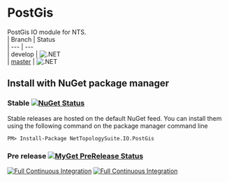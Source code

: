 # PostGis

PostGis IO module for NTS.   
| Branch | Status   
| --- | ---   
| develop | ![.NET](https://github.com/NetTopologySuite/NetTopologySuite.IO.PostGis/actions/workflows/dotnet.yml/badge.svg?branch=develop)   
| [master](https://github.com/NetTopologySuite/NetTopologySuite.IO.PostGis/tree/master) | ![.NET](https://github.com/NetTopologySuite/NetTopologySuite.IO.PostGis/actions/workflows/dotnet.yml/badge.svg?branch=master)   

## Install with NuGet package manager

### Stable [![NuGet Status](http://img.shields.io/nuget/v/NetTopologySuite.IO.PostGis.svg?style=flat)](http://www.nuget.org/packages/NetTopologySuite.IO.PostGis/)
Stable releases are hosted on the default NuGet feed. You can install them using the following command on the package manager command line
```
PM> Install-Package NetTopologySuite.IO.PostGis
```

### Pre release [![MyGet PreRelease Status](http://img.shields.io/myget/nettopologysuite/vpre/NetTopologySuite.IO.PostGis.svg?style=flat)](https://www.myget.org/feed/nettopologysuite/package/nuget/NetTopologySuite.IO.PostGis)


[![Full Continuous Integration](https://github.com/NetTopologySuite/NetTopologySuite.IO.PostGis/actions/workflows/dotnet.yml/badge.svg)](https://github.com/NetTopologySuite/NetTopologySuite.IO.PostGis/actions/workflows/dotnet.yml)
[![Full Continuous Integration](https://github.com/NetTopologySuite/NetTopologySuite.IO.PostGis/actions/workflows/dotnet.yml/badge.svg?branch=develop)](https://github.com/NetTopologySuite/NetTopologySuite.IO.PostGis/actions/workflows/dotnet.yml)